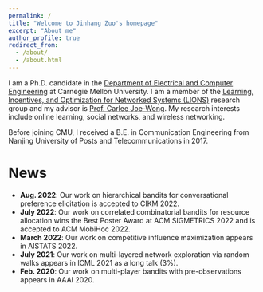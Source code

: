 ```yaml
---
permalink: /
title: "Welcome to Jinhang Zuo's homepage"
excerpt: "About me"
author_profile: true
redirect_from: 
  - /about/
  - /about.html
---
```

I am a Ph.D. candidate in the [Department of Electrical and Computer Engineering](https://www.ece.cmu.edu/) at Carnegie Mellon University. I am a member of the [Learning, Incentives, and Optimization for Networked Systems (LIONS)](https://research.ece.cmu.edu/lions/index.html) research group and my advisor is [Prof. Carlee Joe-Wong](https://www.andrew.cmu.edu/user/cjoewong/). My research interests include online learning, social networks, and wireless networking.

Before joining CMU, I received a B.E. in Communication Engineering from Nanjing University of Posts and Telecommunications in 2017.

News
======
- **Aug. 2022**: Our work on hierarchical bandits for conversational preference elicitation is accepted to CIKM 2022.
- **July 2022**: Our work on correlated combinatorial bandits for resource allocation wins the Best Poster Award at ACM SIGMETRICS 2022 and is accepted to ACM MobiHoc 2022.
- **March 2022**: Our work on competitive influence maximization appears in AISTATS 2022.
- **July 2021**: Our work on multi-layered network exploration via random walks appears in ICML 2021 as a long talk (3%).
- **Feb. 2020**: Our work on multi-player bandits with pre-observations appears in AAAI 2020.